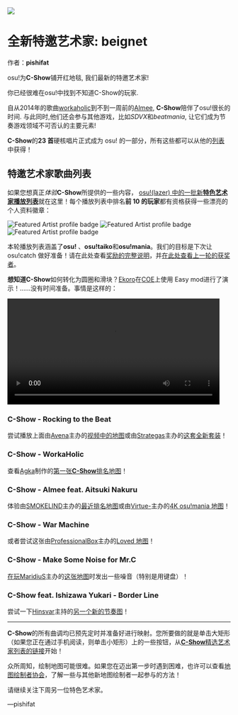 <a href="https://osu.ppy.sh/home/news/2023-09-02-new-featured-artist-c-show">
    <img src="https://i.ppy.sh/42c0d9fe518e45e29e0aa660c52b59e15ff5db31/68747470733a2f2f6173736574732e7070792e73682f617274697374732f3337382f6865616465722e6a7067">
</a>


# 全新特邀艺术家: beignet

作者：**pishifat**

osu!为**C-Show**铺开红地毯, 我们最新的特邀艺术家!

你已经很难在osu!中找到不知道C-Show的玩家.

自从2014年的歌曲[workaholic](https://osu.ppy.sh/beatmapsets/77441)到不到一周前的[AImee](https://osu.ppy.sh/beatmapsets/2044626), **C-Show**陪伴了osu!很长的时间. 与此同时,他们还会参与其他游戏，比如*SDVX*和*beatmania*, 让它们成为节奏游戏领域不可否认的主要元素!

**C-Show**的**23 首**硬核唱片正式成为 osu! 的一部分，所有这些都可以从他的[列表](https://osu.ppy.sh/beatmaps/artists/378)中获得！

## 特邀艺术家歌曲列表

如果您想真正*体验***C-Show**所提供的一些内容， [osu!(lazer) 中的一批新](https://osu.ppy.sh/wiki/en/People/Featured_Artists/Featured_Artist_playlists)[**特色艺术家播放列表**](https://osu.ppy.sh/wiki/en/People/Featured_Artists/Featured_Artist_playlists)就在这里！每个播放列表中排名**前 10 的玩家**都有资格获得一些漂亮的个人资料徽章：

![Featured Artist profile badge](https://i.ppy.sh/b28cf6ec559db38be24878014cedd973e0fe18e7/68747470733a2f2f6173736574732e7070792e73682f70726f66696c652d6261646765732f66612d706c61796c697374732f6661706c2d6f7375212e706e67) ![Featured Artist profile badge](https://i.ppy.sh/6e60f50371fd8cd29832fe9a878064bbb6e23ae6/68747470733a2f2f6173736574732e7070792e73682f70726f66696c652d6261646765732f66612d706c61796c697374732f6661706c2d6f7375217461696b6f2e706e67) ![Featured Artist profile badge](https://i.ppy.sh/43282b1e21a3274e6a28471f25d5ed12d34f2951/68747470733a2f2f6173736574732e7070792e73682f70726f66696c652d6261646765732f66612d706c61796c697374732f6661706c2d6f7375216d616e69612e706e67)

本轮播放列表涵盖了**osu!** 、**osu!taiko**和**osu!mania**。我们的目标是下次让 osu!catch 做好准备！请在此处查看[奖励的完整说明](https://osu.ppy.sh/wiki/en/People/Featured_Artists/Featured_Artist_playlists#prizes)，并[在此处查看上一轮的获奖者](https://osu.ppy.sh/home/news/2023-08-19-new-featured-artist-soowamisu#featured-artist-playlists)。

**想知道C-Show**如何转化为圆圈和滑块？[Ekoro](https://osu.ppy.sh/users/284905)在[COE](https://osu.ppy.sh/wiki/en/Community/cavoe's_osu!_event/2023)上使用 Easy mod进行了演示！……没有时间准备。事情是这样的：

<video width="95%" controls="" style="box-sizing: border-box; display: inline-block; vertical-align: baseline; max-width: 100%;" src="https://assets.ppy.sh/artists/378/release_showcase.mp4"></video>

### C-Show - Rocking to the Beat

尝试播放上面由[Avena](https://osu.ppy.sh/users/2198472)主办的[视频中的地图](https://osu.ppy.sh/beatmapsets/305938)或由[Strategas](https://osu.ppy.sh/users/2971837)主办的[这套全新套装](https://osu.ppy.sh/beatmapsets/2031865)！

<audio><source src="https://assets.ppy.sh/artists/378/Songs/C-Show%20-%20Rocking%20to%20the%20Beat.mp3" type="audio/mpeg">Your browser does not support the audio element.</audio>

### C-Show - WorkaHolic

查看[Agka](https://osu.ppy.sh/users/64811)制作的[第一张**C-Show**排名地图](https://osu.ppy.sh/beatmapsets/77441)！

<audio><source src="https://assets.ppy.sh/artists/378/Songs/C-Show%20-%20WorkaHolic.mp3" type="audio/mpeg">Your browser does not support the audio element.</audio>

### C-Show - AImee feat. Aitsuki Nakuru

体验由[SMOKELIND](https://osu.ppy.sh/users/9327302)主办的[最近排名地图](https://osu.ppy.sh/beatmapsets/2044626)或由[Virtue-](https://osu.ppy.sh/users/6144772)主办的[4K osu!mania 地图](https://osu.ppy.sh/beatmapsets/2047648)！

<audio><source src="https://assets.ppy.sh/artists/378/Make%20Some%20Noise%20for%20Mr%E2%80%8B.%E2%80%8BC/C-Show%20-%20AImee%20feat.%20Aitsuki%20Nakuru.mp3" type="audio/mpeg">Your browser does not support the audio element.</audio>

### C-Show - War Machine

或者尝试这张由[ProfessionalBox](https://osu.ppy.sh/users/3250792)主办的[Loved 地图](https://osu.ppy.sh/beatmapsets/503580)！

<audio><source src="https://assets.ppy.sh/artists/378/Songs/C-Show%20-%20War%20Machine.mp3" type="audio/mpeg">Your browser does not support the audio element.</audio>

### C-Show - Make Some Noise for Mr.C

[在玩MaridiuS](https://osu.ppy.sh/users/4496961)主办的[这张地图](https://osu.ppy.sh/beatmapsets/1305940)时发出一些噪音（特别是用键盘）！

<audio><source src="https://assets.ppy.sh/artists/378/Make%20Some%20Noise%20for%20Mr%E2%80%8B.%E2%80%8BC/C-Show%20-%20Make%20Some%20Noise%20for%20Mr.C.mp3" type="audio/mpeg">Your browser does not support the audio element.</audio>

### C-Show feat. Ishizawa Yukari - Border Line

尝试一下[Hinsvar](https://osu.ppy.sh/users/1249323)主持的[另一个新的节奏图](https://osu.ppy.sh/beatmapsets/2035357)！

<audio><source src="https://assets.ppy.sh/artists/378/Songs/C-Show%20-%20Border%20Line.mp3" type="audio/mpeg">Your browser does not support the audio element.</audio>

------

**C-Show**的所有曲调均已预先定时并准备好进行映射。您所要做的就是单击大矩形（如果您正在通过手机阅读，则单击小矩形）上的一些按钮，从[**C-Show**](https://osu.ppy.sh/beatmaps/artists/378)[精选艺术家列表的](https://osu.ppy.sh/beatmaps/artists/378)[链接](https://osu.ppy.sh/beatmaps/artists/378)开始！

众所周知，绘制地图可能很难。如果您在迈出第一步时遇到困难，也许可以查看[地图绘制者协会](https://osu.ppy.sh/wiki/en/Community/Mappers_Guild)，了解一些与其他新地图绘制者一起参与的方法！

请继续关注下周另一位特色艺术家。

—pishifat